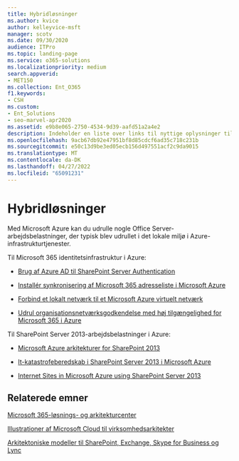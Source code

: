 ```yaml
---
title: Hybridløsninger
ms.author: kvice
author: kelleyvice-msft
manager: scotv
ms.date: 09/30/2020
audience: ITPro
ms.topic: landing-page
ms.service: o365-solutions
ms.localizationpriority: medium
search.appverid:
- MET150
ms.collection: Ent_O365
f1.keywords:
- CSH
ms.custom:
- Ent_Solutions
- seo-marvel-apr2020
ms.assetid: e9b8e065-2750-4534-9d39-aafd51a2a4e2
description: Indeholder en liste over links til nyttige oplysninger til installation af Office Server-arbejdsbelastninger i Microsoft Azure.
ms.openlocfilehash: 9acb67db92e47951bf8d85cdcf6ad35c718c231b
ms.sourcegitcommit: e50c13d9be3ed05ecb156d497551acf2c9da9015
ms.translationtype: MT
ms.contentlocale: da-DK
ms.lasthandoff: 04/27/2022
ms.locfileid: "65091231"
---
```

# <a name="hybrid-solutions"></a>Hybridløsninger

Med Microsoft Azure kan du udrulle nogle Office Server-arbejdsbelastninger, der typisk blev udrullet i det lokale miljø i Azure-infrastrukturtjenester.
  
Til Microsoft 365 identitetsinfrastruktur i Azure:

- [Brug af Azure AD til SharePoint Server Authentication](/azure/active-directory/saas-apps/sharepoint-on-premises-tutorial)

- [Installér synkronisering af Microsoft 365 adresseliste i Microsoft Azure](deploy-microsoft-365-directory-synchronization-dirsync-in-microsoft-azure.md)
  
- [Forbind et lokalt netværk til et Microsoft Azure virtuelt netværk](connect-an-on-premises-network-to-a-microsoft-azure-virtual-network.md)
    
- [Udrul organisationsnetværksgodkendelse med høj tilgængelighed for Microsoft 365 i Azure](deploy-high-availability-federated-authentication-for-microsoft-365-in-azure.md)
    
Til SharePoint Server 2013-arbejdsbelastninger i Azure:
  
- [Microsoft Azure arkitekturer for SharePoint 2013](microsoft-azure-architectures-for-sharepoint-2013.md)
    
- [It-katastrofeberedskab i SharePoint Server 2013 i Microsoft Azure](sharepoint-server-2013-disaster-recovery-in-microsoft-azure.md)
    
- [Internet Sites in Microsoft Azure using SharePoint Server 2013](internet-sites-in-microsoft-azure-using-sharepoint-server-2013.md)
  
  
## <a name="related-topics"></a>Relaterede emner

[Microsoft 365-løsnings- og arkitekturcenter](../solutions/index.yml)
  
[Illustrationer af Microsoft Cloud til virksomhedsarkitekter](../solutions/cloud-architecture-models.md)
  
[Arkitektoniske modeller til SharePoint, Exchange, Skype for Business og Lync](architectural-models-for-sharepoint-exchange-skype-for-business-and-lync.md)